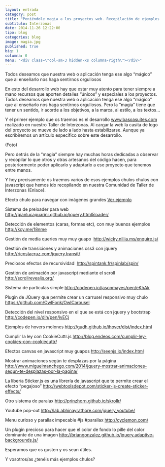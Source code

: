 ```yaml
---
layout: entrada
category: post
title: "Poniéndole magia a los proyectos web. Recopilación de ejemplos de Javascript"
subtitulo: Interzonas
date: 2014-11-26 12:22:00
tipo: blog
categories: blog
image: magia.jpg
published: true
big: 1
columna: 0
menu: "<div class=\"col-sm-3 hidden-xs columna-rigth\"></div>"
---
```



Todos deseamos que nuestra web o aplicación tenga ese algo “mágico” que al enseñarlo nos haga sentirnos orgullosos


<!--mas-->

En esto del desarrollo web hay que estar muy atento para tener siempre a mano recursos que aporten detalles “únicos” y especiales a los proyectos. Todos deseamos que nuestra web o aplicación tenga ese algo “mágico” que al enseñarlo nos haga sentirnos orgullosos. Pero la “magia” tiene que tener un sentido, ir acorde a los objetivos, a la marca, al estilo, a los textos… 

Y el primer ejemplo que os traemos es el desarrollo www.basoasuites.com realizado en nuestro Taller de Interzonas. Al cargar la web la casita de logo del proyecto se mueve de lado a lado hasta estabilizarse. Aunque ya escribiremos un artículo específico sobre este desarrollo.

(Foto)

Pero detrás de la “magia” siempre hay muchas horas dedicadas a observar y recopilar lo que otros y otras artesanos del código hacen, para posteriormente poder aplicarlo y adaptarlo a ese proyecto que tenemos entre manos.

Y hoy precisamente os traemos varios de esos ejemplos chulos chulos con javascript que hemos ido recopilando en nuestra Comunidad de Taller de Interzonas (Enlace). 

Efecto chulo para navegar con imágenes grandes [Ver ejemplo](http://tholman.com/intense-images/) 

Sistema de preloader para web http://gianlucaguarini.github.io/jquery.html5loader/

Detección de elementos (caras, formas etc), con muy buenos ejemplos http://kcy.me/18nme

Gestión de media queries muy muy guapo ﻿ http://wicky.nillia.ms/enquire.js/

Gestión de transiciones y animaciones css3 con jquery http://ricostacruz.com/jquery.transit/

Preciosos efectos de recursividad ﻿ http://spintank.fr/spinlab/spin/

Gestión de animación por javascript mediante el scroll﻿ http://scrollrevealjs.org/ 

Sistema de partículas simple http://codepen.io/jasonmayes/pen/eKhAk

Plugin de JQuery que permite crear un carrusel responsivo muy chulo https://github.com/OwlFonk/OwlCarousel

Detección del nivel responsivo en el que se está con jquery y bootstrap http://codepen.io/dih/pen/ivECj ﻿

Ejemplos de hovers molones http://gudh.github.io/ihover/dist/index.html

Cumplir la ley con CookieCuttr.js http://blog.endeos.com/cumplir-ley-cookies-con-cookiecuttr/﻿

Efectos canvas en javascript muy guapos http://seenjs.io/index.html 

Mostrar animaciones según te desplazas por la página http://www.miguelmanchego.com/2014/jquery-mostrar-animaciones-segun-te-desplazas-por-la-pagina/﻿

La libería Sticker.js es una librería de javascript que te permite crear el efecto “pegajoso” http://webtoolsdepot.com/sticker-js-create-sticker-effects/﻿

Otro sistema de paralax﻿ http://prinzhorn.github.io/skrollr/ 

Youtube pop-out﻿ http://lab.abhinayrathore.com/jquery_youtube/

Menu curioso y parallax impecable #js #parallax  ﻿http://cyclemon.com/

Un plugin precioso para hacer que el color de fondo lo pille del color dominante de una imagen ﻿http://briangonzalez.github.io/jquery.adaptive-backgrounds.js/

Esperamos que os gusten y os sean útiles.

Y vosotros/as ¿tenéis más ejemplos chulos?



